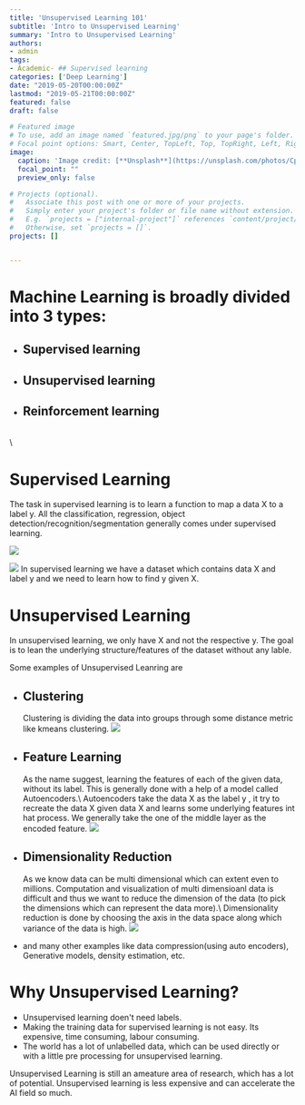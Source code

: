 ```yaml
---
title: 'Unsupervised Learning 101'
subtitle: 'Intro to Unsupervised Learning'
summary: 'Intro to Unsupervised Learning'
authors: 
- admin
tags:
- Academic- ## Supervised learning
categories: ['Deep Learning']
date: "2019-05-20T00:00:00Z"
lastmod: "2019-05-21T00:00:00Z"
featured: false
draft: false

# Featured image
# To use, add an image named `featured.jpg/png` to your page's folder.
# Focal point options: Smart, Center, TopLeft, Top, TopRight, Left, Right, BottomLeft, Bottom, BottomRight
image:
  caption: 'Image credit: [**Unsplash**](https://unsplash.com/photos/CpkOjOcXdUY)'
  focal_point: ""
  preview_only: false

# Projects (optional).
#   Associate this post with one or more of your projects.
#   Simply enter your project's folder or file name without extension.
#   E.g. `projects = ["internal-project"]` references `content/project/deep-learning/index.md`.
#   Otherwise, set `projects = []`.
projects: []


---
```


# Machine Learning is broadly divided into 3 types:


- ## Supervised learning

- ## Unsupervised learning

- ## Reinforcement learning

\
\
# Supervised Learning
  The task in supervised learning is to learn a function to map a data X to a label y. All the classification, regression, object detection/recognition/segmentation generally comes under supervised learning.

  ![](https://corochann.com/wp-content/uploads/2017/02/mnist_plot-800x600.png)

  ![](https://appliedmachinelearning.files.wordpress.com/2018/03/cifar2.jpg)
  In supervised learning we have a dataset which contains data X and label y and we need to learn how to find y given X.

# Unsupervised Learning
  In unsupervised learning, we only have X and not the respective y. The goal is to lean the underlying structure/features of the dataset without any lable.

Some examples of Unsupervised Leanring are 

- ## Clustering
  Clustering is dividing the data into groups through some distance metric like kmeans clustering.
  ![](https://www.imperva.com/blog/wp-content/uploads/sites/9/2017/07/k-means-clustering-on-spherical-data-1v2.png)

- ## Feature Learning
  As the name suggest, learning the features of each of the given data, without its label. This is generally done with a help of a model called Autoencoders.\\
  Autoencoders take the data X as the label y , it try to recreate the data X given data X and learns some underlying features int hat process. We generally take the one of the middle layer as the encoded feature.
  ![](https://cdn-images-1.medium.com/max/1200/1*j_y0bNZLP1yzqtyF48Z3Ug.png)

- ## Dimensionality Reduction
  As we know data can be multi dimensional which can extent even to millions. Computation and visualization of multi dimensioanl data is difficult and thus we want to reduce the dimension of the data (to pick the dimensions which can represent the data more).\\
  Dimensionality reduction is done by choosing the axis in the data space along which variance of the data is high.
  ![](https://static1.squarespace.com/static/5a316dfecf81e0076f50dae2/t/5ac35d702b6a284b3fde6131/1522753187751/PCA.png)

- and many other examples like data compression(using auto encoders), Generative models, density estimation, etc. 


# Why Unsupervised Learning?

- Unsupervised learning doen't need labels.
- Making the training data for supervised learning is not easy. Its expensive, time consuming, labour consuming.
- The world has a lot of unlabelled data, which can be used directly or with a little pre processing for unsupervised learning.

Unsupervised Learning is still an ameature area of research, which has a lot of potential. Unsupervised learning is less expensive and can accelerate the AI field so much.


